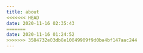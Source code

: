 ```yaml
---
title: about
<<<<<<< HEAD
date: 2020-11-16 02:35:43
=======
date: 2020-11-16 01:24:52
>>>>>>> 3584732e03db8e10049909f9d0ba4bf147aac244
---
```

